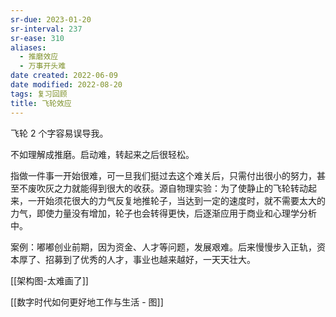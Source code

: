 ```yaml
---
sr-due: 2023-01-20
sr-interval: 237
sr-ease: 310
aliases:
  - 推磨效应
  - 万事开头难
date created: 2022-06-09
date modified: 2022-08-20
tags: 复习回顾
title: 飞轮效应
---
```


飞轮 2 个字容易误导我。

不如理解成推磨。启动难，转起来之后很轻松。

指做一件事一开始很难，可一旦我们挺过去这个难关后，只需付出很小的努力，甚至不废吹灰之力就能得到很大的收获。源自物理实验：为了使静止的飞轮转动起来，一开始须花很大的力气反复地推轮子，当达到一定的速度时，就不需要太大的力气，即使力量没有增加，轮子也会转得更快，后逐渐应用于商业和心理学分析中。

案例：嘟嘟创业前期，因为资金、人才等问题，发展艰难。后来慢慢步入正轨，资本厚了、招募到了优秀的人才，事业也越来越好，一天天壮大。

[[架构图-太难画了]]

[[数字时代如何更好地工作与生活 - 图]]
